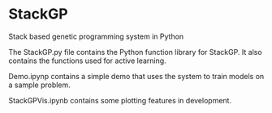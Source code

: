 # StackGP
Stack based genetic programming system in Python


The StackGP.py file contains the Python function library for StackGP. It also contains the functions used for active learning. 

Demo.ipynp contains a simple demo that uses the system to train models on a sample problem.

StackGPVis.ipynb contains some plotting features in development. 
